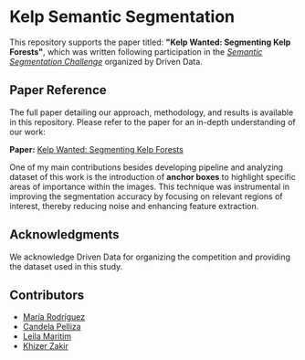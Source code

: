 # Kelp Semantic Segmentation

This repository supports the paper titled: **"Kelp Wanted: Segmenting Kelp Forests"**, which was written following participation in the [*Semantic Segmentation Challenge*](https://www.drivendata.org/competitions/255/kelp-forest-segmentation/page/791/) organized by Driven Data.

## Paper Reference
The full paper detailing our approach, methodology, and results is available in this repository. Please refer to the paper for an in-depth understanding of our work:

**Paper:** [Kelp Wanted: Segmenting Kelp Forests](PracticalWorkshop_FinalPaper.pdf)

One of my main contributions besides developing pipeline and analyzing dataset of this work is the introduction of **anchor boxes** to highlight specific areas of importance within the images. This technique was instrumental in improving the segmentation accuracy by focusing on relevant regions of interest, thereby reducing noise and enhancing feature extraction.

## Acknowledgments
We acknowledge Driven Data for organizing the competition and providing the dataset used in this study.


## Contributors
* [María Rodríguez](https://mariarodriguezn.github.io/)
* [Candela Pelliza](https://candelasolpelliza.com/)
* [Leila Maritim](https://chepkemoileila39.wixsite.com/leila-maritim)
* [Khizer Zakir](https://khizerzakir.com/)
